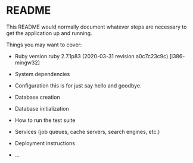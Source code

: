 # README

This README would normally document whatever steps are necessary to get the
application up and running.

Things you may want to cover:

* Ruby version
ruby 2.7.1p83 (2020-03-31 revision a0c7c23c9c) [i386-mingw32]
* System dependencies

* Configuration
this is for just say hello and goodbye.
* Database creation

* Database initialization

* How to run the test suite

* Services (job queues, cache servers, search engines, etc.)

* Deployment instructions

* ...
